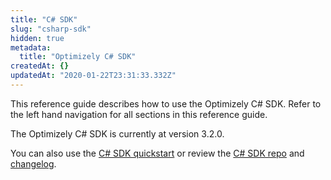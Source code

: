 ```yaml
---
title: "C# SDK"
slug: "csharp-sdk"
hidden: true
metadata: 
  title: "Optimizely C# SDK"
createdAt: {}
updatedAt: "2020-01-22T23:31:33.332Z"
---
```

This reference guide describes how to use the Optimizely C# SDK. Refer to the left hand navigation for all sections in this reference guide.

The Optimizely C# SDK is currently at version 3.2.0.

You can also use the [C# SDK quickstart](doc:c-sharp) or review the [C# SDK repo](https://github.com/optimizely/csharp-sdk) and [changelog](https://github.com/optimizely/csharp-sdk/blob/master/CHANGELOG.md).